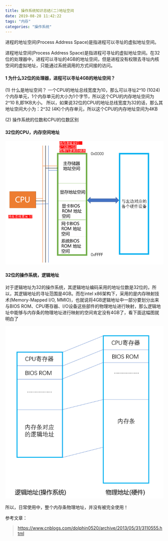 ```yaml
---
title: 操作系统知识总结(二)地址空间
date: 2019-08-28 11:42:22
tags: "内存"
categories: "操作系统"
---
```


进程的地址空间(Process Address Space)是指进程可以寻址的虚拟地址空间。
<!-- more -->


进程地址空间(Process Address Space)是指进程可寻址的虚拟地址空间。在32位的处理器中，进程可以寻址的4GB的地址空间，但是进程没有权限去寻址内核空间的虚拟地址，只能通过系统调用的方式间接的访问。

#### 1 为什么32位的处理器，进程可以寻址4GB的地址空间？
(1) 什么是地址空间？
一个CPU的地址总线宽度为10，那么可以寻址2^10 (1024)个内存单元，1个内存单元的大小为1个字节，所以这个CPU的内存地址空间为2^10 B,即1KB大小。
所以，如果说32位的CPU的地址总线宽度为32的话，那么其地址空间大小为：2^32 (4K)个内存单元，所以这个CPU的内存地址空间为4KB

(2) 操作系统的位数和CPU的位数区别
#### 32位的CPU，内存空间地址
<img src="/img/CPU虚拟内存地址.png">

#### 32位的操作系统，逻辑地址
对于逻辑地址为32的操作系统，其逻辑地址编码采用的地址位数是32位的，所以，其逻辑地址的寻址范围是4GB。而在intel x86架构下，采用的是内存映射技术(Memory-Mapped I/O, MMIO)，也就说将4GB逻辑地址中一部分要划分出来与BIOS ROM、CPU寄存器、I/O设备这些部件的物理地址进行映射，那么逻辑地址中能够与内存条的物理地址进行映射的空间肯定没有4GB了，看下面这幅图就明白了


<img src="/img/OS逻辑地址.png">

所以，日常使用中，整个内存条物理地址，并没有被完全使用！

参考文章：
>https://www.cnblogs.com/dolphin0520/archive/2013/05/31/3110555.html






